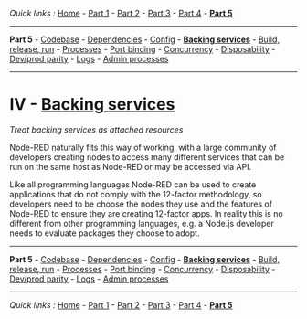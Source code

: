 *Quick links :*
[Home](/README.md) - [Part 1](../part1/README.md) - [Part 2](../part2/README.md) - [Part 3](../part3/README.md) - [Part 4](../part4/README.md) - [**Part 5**](../part5/README.md)
***
**Part 5** - [Codebase](CODEBASE.md) - [Dependencies](DEPENDENCIES.md) - [Config](CONFIG.md) - [**Backing services**](BACKING.md) - [Build, release, run](BUILD.md) - [Processes](PROCESSES.md) - [Port binding](PORT.md) - [Concurrency](CONCURRENCY.md) - [Disposability](DISPOSABILITY.md) - [Dev/prod parity](PARITY.md) - [Logs](LOGS.md) - [Admin processes](ADMIN.md)
***

# IV - [Backing services](https://12factor.net/backing-services)

*Treat backing services as attached resources*

Node-RED naturally fits this way of working, with a large community of developers creating nodes to access many different services that can be run on the same host as Node-RED or may be accessed via API.

Like all programming languages Node-RED can be used to create applications that do not comply with the 12-factor methodology, so developers need to be choose the nodes they use and the features of Node-RED to ensure they are creating 12-factor apps.  In reality this is no different from other programming languages, e.g. a Node.js developer needs to evaluate packages they choose to adopt.

***
**Part 5** - [Codebase](CODEBASE.md) - [Dependencies](DEPENDENCIES.md) - [Config](CONFIG.md) - [**Backing services**](BACKING.md) - [Build, release, run](BUILD.md) - [Processes](PROCESSES.md) - [Port binding](PORT.md) - [Concurrency](CONCURRENCY.md) - [Disposability](DISPOSABILITY.md) - [Dev/prod parity](PARITY.md) - [Logs](LOGS.md) - [Admin processes](ADMIN.md)
***
*Quick links :*
[Home](/README.md) - [Part 1](../part1/README.md) - [Part 2](../part2/README.md) - [Part 3](../part3/README.md) - [Part 4](../part4/README.md) - [**Part 5**](../part5/README.md)
